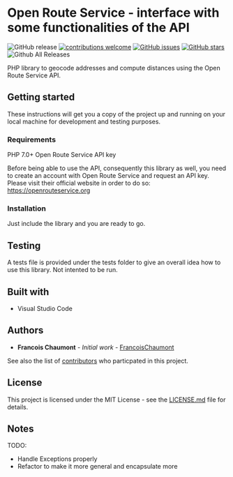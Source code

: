 # Open Route Service - interface with some functionalities of the API

![GitHub release](https://img.shields.io/github/release/FrancoisChaumont/openrouteservice.svg)
[![contributions welcome](https://img.shields.io/badge/contributions-welcome-brightgreen.svg?style=flat)](https://github.com/FrancoisChaumont/openrouteservice/issues)
[![GitHub issues](https://img.shields.io/github/issues/FrancoisChaumont/openrouteservice.svg)](https://github.com/FrancoisChaumont/openrouteservice/issues)
[![GitHub stars](https://img.shields.io/github/stars/FrancoisChaumont/openrouteservice.svg)](https://github.com/FrancoisChaumont/openrouteservice/stargazers)
![Github All Releases](https://img.shields.io/github/downloads/FrancoisChaumont/openrouteservice/total.svg)

PHP library to geocode addresses and compute distances using the Open Route Service API.

## Getting started
These instructions will get you a copy of the project up and running on your local machine for development and testing purposes.

### Requirements
PHP 7.0+
Open Route Service API key

Before being able to use the API, consequently this library as well, you need to create an account with Open Route Service and request an API key. Please visit their official website in order to do so: https://openrouteservice.org

### Installation
Just include the library and you are ready to go.

## Testing
A tests file is provided under the tests folder to give an overall idea how to use this library.
Not intented to be run.

## Built with
* Visual Studio Code

## Authors
* **Francois Chaumont** - *Initial work* - [FrancoisChaumont](https://github.com/FrancoisChaumont)

See also the list of [contributors](https://github.com/FrancoisChaumont/db/graphs/contributors) who particpated in this project.

## License
This project is licensed under the MIT License - see the [LICENSE.md](LICENSE.md) file for details.

## Notes
TODO: 
- Handle Exceptions properly
- Refactor to make it more general and encapsulate more 
